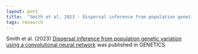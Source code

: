 ```yaml
---
layout: post
title:  "Smith et al. 2023 - Dispersal inference from population genetic variation using a convolutional neural network"
tags: research
---
```


Smith et al. (2023) [Dispersal inference from population genetic variation using a convolutional neural network](https://doi.org/10.1093/genetics/iyad068) was published in GENETICS.
